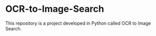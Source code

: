 # OCR-to-Image-Search
This repository is a project developed in Python called OCR to Image Search. 
